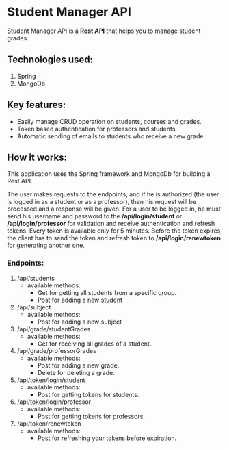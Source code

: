 # Student Manager API

Student Manager API is a **Rest API** that helps you to manage
student grades.

## Technologies used:
1. Spring
2. MongoDb

## Key features:
* Easily manage CRUD operation on students, courses and grades. 
* Token based authentication for professors and students.
* Automatic sending of emails to students who receive a new grade.

## How it works:
This application uses the Spring framework and MongoDb for building a Rest API.

The user makes requests to the endpoints, and if he is authorized (the user is logged in as a student or as a professor), then his request will be processed and a response will be given. For a user to be logged in, he must send his username and password to the **/api/login/student** or **/api/login/professor** for validation and receive authentication and refresh tokens. Every token is available only for 5 minutes. Before the token expires, the client has to send the token and refresh token to  **/api/login/renewtoken** for generating another one.
### Endpoints:
1. /api/students
    * available methods:
      * Get for getting all students from a specific group.
      * Post for adding a new student
2. /api/subject    
    * available methods:
      * Post for adding a new subject
3. /api/grade/studentGrades
    * available methods:
        * Get for receiving all grades of a student.
4. /api/grade/professorGrades
   * available methods:
       * Post for adding a new grade.
       * Delete for deleting a grade.
5. /api/token/login/student
    * available methods:
      * Post for getting tokens for students.
6. /api/token/login/professor
    * available methods:
        * Post for getting tokens for professors.
7. /api/token/renewtoken
    * available methods:
        * Post for refreshing your tokens before expiration.
  
    



